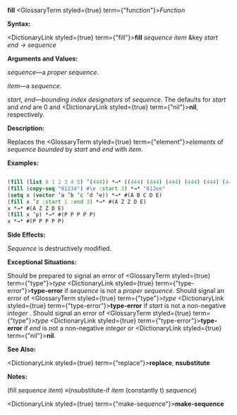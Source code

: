 **fill** <GlossaryTerm styled={true} term={"function"}><i>Function</i></GlossaryTerm> 



**Syntax:** 



<DictionaryLink styled={true} term={"fill"}><b>fill</b></DictionaryLink> *sequence item* &amp;key *start end → sequence* 



**Arguments and Values:** 



*sequence*—a *proper sequence*. 



*item*—a *sequence*. 



*start*, *end*—*bounding index designators* of *sequence*. The defaults for *start* and *end* are 0 and <DictionaryLink styled={true} term={"nil"}><b>nil</b></DictionaryLink>, respectively. 



**Description:** 



Replaces the <GlossaryTerm styled={true} term={"element"}><i>elements</i></GlossaryTerm> of *sequence bounded* by *start* and *end* with *item*. 



**Examples:**
```lisp

(fill (list 0 1 2 3 4 5) ’(444)) *→* ((444) (444) (444) (444) (444) (444)) 
(fill (copy-seq "01234") #\e :start 3) *→* "012ee" 
(setq x (vector ’a ’b ’c ’d ’e)) *→* #(A B C D E) 
(fill x ’z :start 1 :end 3) *→* #(A Z Z D E) 
x *→* #(A Z Z D E) 
(fill x ’p) *→* #(P P P P P) 
x *→* #(P P P P P) 

```
**Side Effects:** 



*Sequence* is destructively modified. 



**Exceptional Situations:** 



Should be prepared to signal an error of <GlossaryTerm styled={true} term={"type"}><i>type</i></GlossaryTerm> <DictionaryLink styled={true} term={"type-error"}><b>type-error</b></DictionaryLink> if *sequence* is not a *proper sequence*. Should signal an error of <GlossaryTerm styled={true} term={"type"}><i>type</i></GlossaryTerm> <DictionaryLink styled={true} term={"type-error"}><b>type-error</b></DictionaryLink> if *start* is not a non-negative *integer* . Should signal an error of <GlossaryTerm styled={true} term={"type"}><i>type</i></GlossaryTerm> <DictionaryLink styled={true} term={"type-error"}><b>type-error</b></DictionaryLink> if *end* is not a non-negative *integer* or <DictionaryLink styled={true} term={"nil"}><b>nil</b></DictionaryLink>. 



**See Also:** 



<DictionaryLink styled={true} term={"replace"}><b>replace</b></DictionaryLink>, **nsubstitute** 



**Notes:** 



(fill *sequence item*) *≡*(nsubstitute-if *item* (constantly t) *sequence*) 







 



 



<DictionaryLink styled={true} term={"make-sequence"}><b>make-sequence</b></DictionaryLink> 



